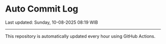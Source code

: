 # Auto Commit Log

Last updated: Sunday, 10-08-2025 08:19 WIB

---

This repository is automatically updated every hour using GitHub Actions.

